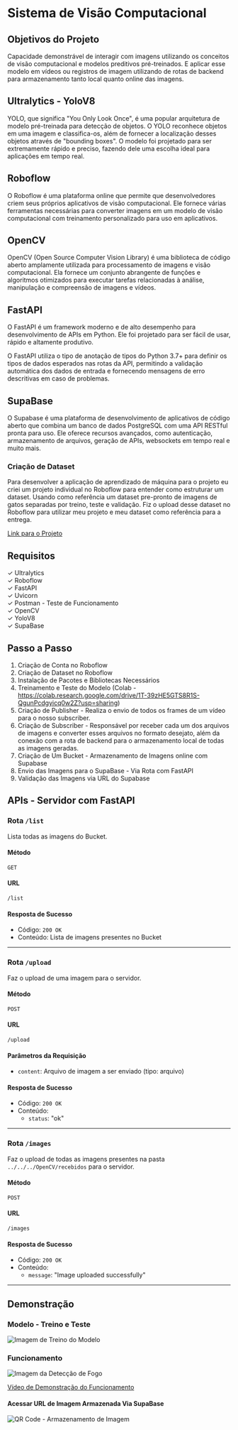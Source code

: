 # Sistema de Visão Computacional 

## Objetivos do Projeto 
Capacidade demonstrável de interagir com imagens utilizando os conceitos de visão computacional e modelos preditivos pré-treinados. E aplicar esse modelo em vídeos ou registros de imagem utilizando de rotas de backend para armazenamento tanto local quanto online das imagens.  

## Ultralytics - YoloV8
YOLO, que significa "You Only Look Once", é uma popular arquitetura de modelo pré-treinada para detecção de objetos. O YOLO reconhece objetos em uma imagem e classifica-os, além de fornecer a localização desses objetos através de "bounding boxes". O modelo foi projetado para ser extremamente rápido e preciso, fazendo dele uma escolha ideal para aplicações em tempo real.

## Roboflow
O Roboflow é uma plataforma online que permite que desenvolvedores criem seus próprios aplicativos de visão computacional. Ele fornece várias ferramentas necessárias para converter imagens em um modelo de visão computacional com treinamento personalizado para uso em aplicativos.

## OpenCV
OpenCV (Open Source Computer Vision Library) é uma biblioteca de código aberto amplamente utilizada para processamento de imagens e visão computacional. Ela fornece um conjunto abrangente de funções e algoritmos otimizados para executar tarefas relacionadas à análise, manipulação e compreensão de imagens e vídeos.

## FastAPI
O FastAPI é um framework moderno e de alto desempenho para desenvolvimento de APIs em Python. Ele foi projetado para ser fácil de usar, rápido e altamente produtivo.

O FastAPI utiliza o tipo de anotação de tipos do Python 3.7+ para definir os tipos de dados esperados nas rotas da API, permitindo a validação automática dos dados de entrada e fornecendo mensagens de erro descritivas em caso de problemas. 

## SupaBase
O Supabase é uma plataforma de desenvolvimento de aplicativos de código aberto que combina um banco de dados PostgreSQL com uma API RESTful pronta para uso. Ele oferece recursos avançados, como autenticação, armazenamento de arquivos, geração de APIs, websockets em tempo real e muito mais.

### Criação de Dataset 
Para desenvolver a aplicação de aprendizado de máquina para o projeto eu criei um projeto individual no Roboflow para entender como estruturar um dataset. Usando como referência um dataset pre-pronto de imagens de gatos separadas por treino, teste e validação. Fiz o upload desse dataset no Roboflow para utilizar meu projeto e meu dataset como referência para a entrega. 

[Link para o Projeto](https://universe.roboflow.com/gabrielainteli/fire_detection-ihaqe/dataset/2)

## Requisitos
✓ Ultralytics<br>
✓ Roboflow<br>
✓ FastAPI<br> 
✓ Uvicorn<br> 
✓ Postman - Teste de Funcionamento<br> 
✓ OpenCV<br> 
✓ YoloV8<br>
✓ SupaBase<br>  

## Passo a Passo 
1. Criação de Conta no Roboflow 
2. Criação de Dataset no Roboflow 
3. Instalação de Pacotes e Bibliotecas Necessários 
4. Treinamento e Teste do Modelo (Colab - https://colab.research.google.com/drive/1T-39zHE5GTS8R1S-QgunPcdgyicq0w2Z?usp=sharing)
5. Criação de Publisher - Realiza o envio de todos os frames de um vídeo para o nosso subscriber. 
6. Criação de Subscriber - Responsável por receber cada um dos arquivos de imagens e converter esses arquivos no formato desejato, além da conexão com a rota de backend para o armazenamento local de todas as imagens geradas. 
7. Criação de Um Bucket - Armazenamento de Imagens online com Supabase 
8. Envio das Imagens para o SupaBase - Via Rota com FastAPI 
9. Validação das Imagens via URL do Supabase 


## APIs - Servidor com FastAPI 

### Rota `/list`

Lista todas as imagens do Bucket.

#### Método
`GET`

#### URL
`/list`

#### Resposta de Sucesso
- Código: `200 OK`
- Conteúdo: Lista de imagens presentes no Bucket

---

### Rota `/upload`

Faz o upload de uma imagem para o servidor.

#### Método
`POST`

#### URL
`/upload`

#### Parâmetros da Requisição
- `content`: Arquivo de imagem a ser enviado (tipo: arquivo)

#### Resposta de Sucesso
- Código: `200 OK`
- Conteúdo:
  - `status`: "ok"

---

### Rota `/images`

Faz o upload de todas as imagens presentes na pasta `../../../OpenCV/recebidos` para o servidor.

#### Método
`POST`

#### URL
`/images`

#### Resposta de Sucesso
- Código: `200 OK`
- Conteúdo:
  - `message`: "Image uploaded successfully"

---

## Demonstração 
### Modelo - Treino e Teste 
![Imagem de Treino do Modelo](./media/training_model.png)

### Funcionamento 
![Imagem da Detecção de Fogo](./media/detection_image.png)<br>

[Vídeo de Demonstração do Funcionamento](https://youtu.be/OF1IXWf8eNA)<br>

#### Acessar URL de Imagem Armazenada Via SupaBase 
![QR Code - Armazenamento de Imagem](./media/qr_code.png)<br>

